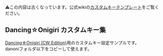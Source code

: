 :warning:この内容は古くなっています。公式wikiの[カスタムキーテンプレート](https://github.com/cwtickle/danoniplus/wiki/tips-0004-extrakeys)をご覧ください。

## Dancing☆Onigiri カスタムキー集
[Dancing☆Onigiri (CW Edition)](https://github.com/cwtickle/danoniplus)用のカスタムキー設定サンプルです。  
danoniフォルダ以下をコピーして使えます。
